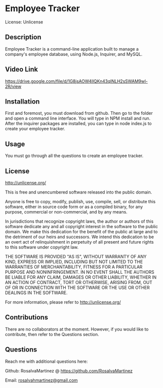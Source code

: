 # Employee Tracker

License: Unlicense

## Description

Employee Tracker is a command-line application built to manage a company's employee database, using Node.js, Inquirer, and MySQL.


## Video Link

https://drive.google.com/file/d/1G8jsAOW4llQKn43qINLH2sSWAM9wl-2R/view

## Installation

First and foremost, you must download from github. Then go to the folder and open a command line interface. You will type in NPM install and run. After the inquirer packages are installed, you can type in node index.js to create your employee tracker.

## Usage

You must go through all the questions to create an employee tracker.


## License

http://unlicense.org/

This is free and unencumbered software released into the public domain.

Anyone is free to copy, modify, publish, use, compile, sell, or distribute this software, either in source code form or as a compiled binary, for any purpose, commercial or non-commercial, and by any means.

In jurisdictions that recognize copyright laws, the author or authors of this software dedicate any and all copyright interest in the software to the public domain. We make this dedication for the benefit of the public at large and to the detriment of our heirs and successors. We intend this dedication to be an overt act of relinquishment in perpetuity of all present and future rights to this software under copyright law.

THE SOFTWARE IS PROVIDED "AS IS", WITHOUT WARRANTY OF ANY KIND, EXPRESS OR IMPLIED, INCLUDING BUT NOT LIMITED TO THE WARRANTIES OF MERCHANTABILITY, FITNESS FOR A PARTICULAR PURPOSE AND NONINFRINGEMENT. IN NO EVENT SHALL THE AUTHORS BE LIABLE FOR ANY CLAIM, DAMAGES OR OTHER LIABILITY, WHETHER IN AN ACTION OF CONTRACT, TORT OR OTHERWISE, ARISING FROM, OUT OF OR IN CONNECTION WITH THE SOFTWARE OR THE USE OR OTHER DEALINGS IN THE SOFTWARE.

For more information, please refer to http://unlicense.org/



## Contributions

There are no collaborators at the moment. However, if you would like to contribute, then refer to the Questions section.
 

## Questions

Reach me with additional questions here:

Github: RosalvaMartinez @ https://github.com/RosalvaMartinez

Email: rosalvahmartinez@gmail.com
